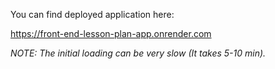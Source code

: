 You can find deployed application here:

https://front-end-lesson-plan-app.onrender.com

*NOTE: The initial loading can be very slow (It takes 5-10 min).*